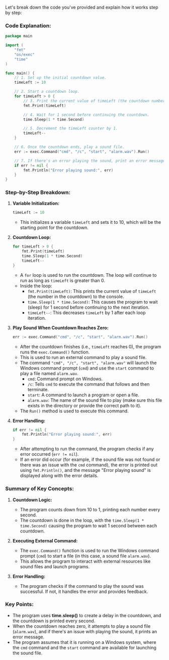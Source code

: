 Let's break down the code you've provided and explain how it works step by step:

### Code Explanation:

```go
package main

import (
	"fmt"
	"os/exec"
	"time"
)

func main() {
	// 1. Set up the initial countdown value.
	timeLeft := 10

	// 2. Start a countdown loop.
	for timeLeft > 0 {
		// 3. Print the current value of timeLeft (the countdown number).
		fmt.Print(timeLeft)

		// 4. Wait for 1 second before continuing the countdown.
		time.Sleep(1 * time.Second)

		// 5. Decrement the timeLeft counter by 1.
		timeLeft--
	}

	// 6. Once the countdown ends, play a sound file.
	err := exec.Command("cmd", "/c", "start", "alarm.wav").Run()

	// 7. If there's an error playing the sound, print an error message.
	if err != nil {
		fmt.Println("Error playing sound:", err)
	}
}
```

### Step-by-Step Breakdown:

1. **Variable Initialization:**
   ```go
   timeLeft := 10
   ```
   - This initializes a variable `timeLeft` and sets it to 10, which will be the starting point for the countdown.
   
2. **Countdown Loop:**
   ```go
   for timeLeft > 0 {
       fmt.Print(timeLeft)
       time.Sleep(1 * time.Second)
       timeLeft--
   }
   ```
   - A `for` loop is used to run the countdown. The loop will continue to run as long as `timeLeft` is greater than 0.
   - Inside the loop:
     - `fmt.Print(timeLeft)`: This prints the current value of `timeLeft` (the number in the countdown) to the console.
     - `time.Sleep(1 * time.Second)`: This causes the program to wait (sleep) for 1 second before continuing to the next iteration.
     - `timeLeft--`: This decreases `timeLeft` by 1 after each loop iteration.

3. **Play Sound When Countdown Reaches Zero:**
   ```go
   err := exec.Command("cmd", "/c", "start", "alarm.wav").Run()
   ```
   - After the countdown finishes (i.e., `timeLeft` reaches 0), the program runs the `exec.Command()` function.
   - This is used to run an external command to play a sound file.
   - The command `"cmd", "/c", "start", "alarm.wav"` will launch the Windows command prompt (`cmd`) and use the `start` command to play a file named `alarm.wav`.
     - `cmd`: Command prompt on Windows.
     - `/c`: Tells `cmd` to execute the command that follows and then terminate.
     - `start`: A command to launch a program or open a file.
     - `alarm.wav`: The name of the sound file to play (make sure this file exists in the directory or provide the correct path to it).
   - The `Run()` method is used to execute this command.

4. **Error Handling:**
   ```go
   if err != nil {
       fmt.Println("Error playing sound:", err)
   }
   ```
   - After attempting to run the command, the program checks if any error occurred (`err != nil`).
   - If an error did occur (for example, if the sound file was not found or there was an issue with the `cmd` command), the error is printed out using `fmt.Println()`, and the message "Error playing sound" is displayed along with the error details.

### Summary of Key Concepts:

1. **Countdown Logic:**
   - The program counts down from 10 to 1, printing each number every second.
   - The countdown is done in the loop, with the `time.Sleep(1 * time.Second)` causing the program to wait 1 second between each countdown.

2. **Executing External Command:**
   - The `exec.Command()` function is used to run the Windows command prompt (`cmd`) to start a file (in this case, a sound file `alarm.wav`).
   - This allows the program to interact with external resources like sound files and launch programs.

3. **Error Handling:**
   - The program checks if the command to play the sound was successful. If not, it handles the error and provides feedback.

### Key Points:
- The program uses **time.sleep()** to create a delay in the countdown, and the countdown is printed every second.
- When the countdown reaches zero, it attempts to play a sound file (`alarm.wav`), and if there's an issue with playing the sound, it prints an error message.
- The program assumes that it is running on a Windows system, where the `cmd` command and the `start` command are available for launching the sound file.